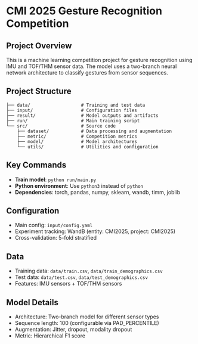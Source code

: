 # CMI 2025 Gesture Recognition Competition

## Project Overview
This is a machine learning competition project for gesture recognition using IMU and TOF/THM sensor data. The model uses a two-branch neural network architecture to classify gestures from sensor sequences.

## Project Structure
```
├── data/                   # Training and test data
├── input/                  # Configuration files
├── result/                 # Model outputs and artifacts
├── run/                    # Main training script
└── src/                    # Source code
    ├── dataset/            # Data processing and augmentation
    ├── metric/             # Competition metrics
    ├── model/              # Model architectures
    └── utils/              # Utilities and configuration
```

## Key Commands
- **Train model**: `python run/main.py`
- **Python environment**: Use `python3` instead of `python`
- **Dependencies**: torch, pandas, numpy, sklearn, wandb, timm, joblib

## Configuration
- Main config: `input/config.yaml`
- Experiment tracking: WandB (entity: CMI2025, project: CMI2025)
- Cross-validation: 5-fold stratified

## Data
- Training data: `data/train.csv`, `data/train_demographics.csv`
- Test data: `data/test.csv`, `data/test_demographics.csv`
- Features: IMU sensors + TOF/THM sensors

## Model Details
- Architecture: Two-branch model for different sensor types
- Sequence length: 100 (configurable via PAD_PERCENTILE)
- Augmentation: Jitter, dropout, modality dropout
- Metric: Hierarchical F1 score
